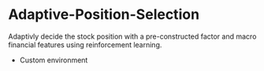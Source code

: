 # Adaptive-Position-Selection
Adaptivly decide the stock position with a pre-constructed factor and macro financial features using reinforcement learning.

* Custom environment